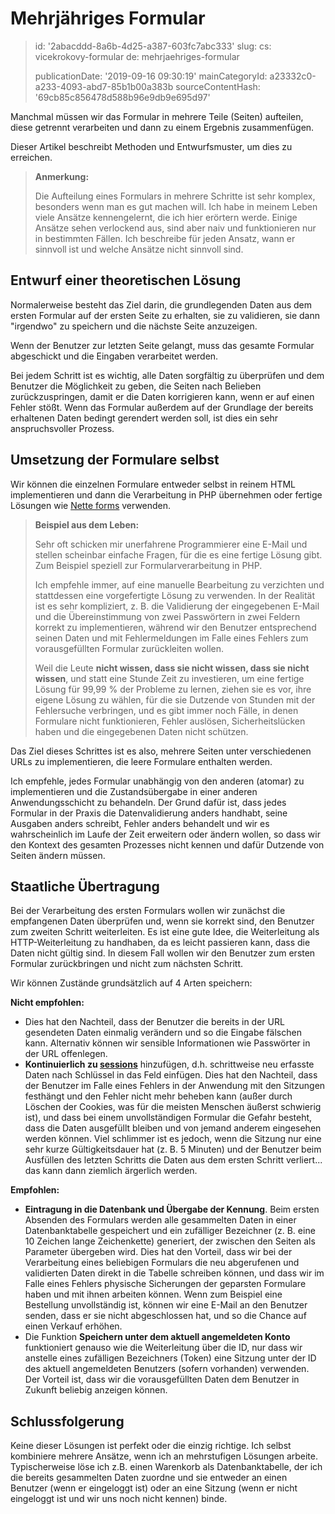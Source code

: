 Mehrjähriges Formular
=====================

> id: '2abacddd-8a6b-4d25-a387-603fc7abc333'
> slug:
> 	cs: vicekrokovy-formular
> 	de: mehrjaehriges-formular
> 
> publicationDate: '2019-09-16 09:30:19'
> mainCategoryId: a23332c0-a233-4093-abd7-85b1b00a383b
> sourceContentHash: '69cb85c856478d588b96e9db9e695d97'

Manchmal müssen wir das Formular in mehrere Teile (Seiten) aufteilen, diese getrennt verarbeiten und dann zu einem Ergebnis zusammenfügen.

Dieser Artikel beschreibt Methoden und Entwurfsmuster, um dies zu erreichen.

> **Anmerkung:**
>
> Die Aufteilung eines Formulars in mehrere Schritte ist sehr komplex, besonders wenn man es gut machen will. Ich habe in meinem Leben viele Ansätze kennengelernt, die ich hier erörtern werde. Einige Ansätze sehen verlockend aus, sind aber naiv und funktionieren nur in bestimmten Fällen. Ich beschreibe für jeden Ansatz, wann er sinnvoll ist und welche Ansätze nicht sinnvoll sind.

Entwurf einer theoretischen Lösung
-------------------------

Normalerweise besteht das Ziel darin, die grundlegenden Daten aus dem ersten Formular auf der ersten Seite zu erhalten, sie zu validieren, sie dann "irgendwo" zu speichern und die nächste Seite anzuzeigen.

Wenn der Benutzer zur letzten Seite gelangt, muss das gesamte Formular abgeschickt und die Eingaben verarbeitet werden.

Bei jedem Schritt ist es wichtig, alle Daten sorgfältig zu überprüfen und dem Benutzer die Möglichkeit zu geben, die Seiten nach Belieben zurückzuspringen, damit er die Daten korrigieren kann, wenn er auf einen Fehler stößt. Wenn das Formular außerdem auf der Grundlage der bereits erhaltenen Daten bedingt gerendert werden soll, ist dies ein sehr anspruchsvoller Prozess.

Umsetzung der Formulare selbst
--------------------------------

Wir können die einzelnen Formulare entweder selbst in reinem HTML implementieren und dann die Verarbeitung in PHP übernehmen oder fertige Lösungen wie <a href="https://doc.nette.org/cs/3.0/forms">Nette forms</a> verwenden.

> **Beispiel aus dem Leben:**
>
> Sehr oft schicken mir unerfahrene Programmierer eine E-Mail und stellen scheinbar einfache Fragen, für die es eine fertige Lösung gibt. Zum Beispiel speziell zur Formularverarbeitung in PHP.
>
> Ich empfehle immer, auf eine manuelle Bearbeitung zu verzichten und stattdessen eine vorgefertigte Lösung zu verwenden. In der Realität ist es sehr kompliziert, z. B. die Validierung der eingegebenen E-Mail und die Übereinstimmung von zwei Passwörtern in zwei Feldern korrekt zu implementieren, während wir den Benutzer entsprechend seinen Daten und mit Fehlermeldungen im Falle eines Fehlers zum vorausgefüllten Formular zurückleiten wollen.
>
> Weil die Leute **nicht wissen, dass sie nicht wissen, dass sie nicht wissen**, und statt eine Stunde Zeit zu investieren, um eine fertige Lösung für 99,99 % der Probleme zu lernen, ziehen sie es vor, ihre eigene Lösung zu wählen, für die sie Dutzende von Stunden mit der Fehlersuche verbringen, und es gibt immer noch Fälle, in denen Formulare nicht funktionieren, Fehler auslösen, Sicherheitslücken haben und die eingegebenen Daten nicht schützen.

Das Ziel dieses Schrittes ist es also, mehrere Seiten unter verschiedenen URLs zu implementieren, die leere Formulare enthalten werden.

Ich empfehle, jedes Formular unabhängig von den anderen (atomar) zu implementieren und die Zustandsübergabe in einer anderen Anwendungsschicht zu behandeln. Der Grund dafür ist, dass jedes Formular in der Praxis die Datenvalidierung anders handhabt, seine Ausgaben anders schreibt, Fehler anders behandelt und wir es wahrscheinlich im Laufe der Zeit erweitern oder ändern wollen, so dass wir den Kontext des gesamten Prozesses nicht kennen und dafür Dutzende von Seiten ändern müssen.

Staatliche Übertragung
---------------

Bei der Verarbeitung des ersten Formulars wollen wir zunächst die empfangenen Daten überprüfen und, wenn sie korrekt sind, den Benutzer zum zweiten Schritt weiterleiten. Es ist eine gute Idee, die Weiterleitung als HTTP-Weiterleitung zu handhaben, da es leicht passieren kann, dass die Daten nicht gültig sind. In diesem Fall wollen wir den Benutzer zum ersten Formular zurückbringen und nicht zum nächsten Schritt.

Wir können Zustände grundsätzlich auf 4 Arten speichern:

**Nicht empfohlen:**

- Dies hat den Nachteil, dass der Benutzer die bereits in der URL gesendeten Daten einmalig verändern und so die Eingabe fälschen kann. Alternativ können wir sensible Informationen wie Passwörter in der URL offenlegen.
- **Kontinuierlich zu <a href="/sessions">sessions</a>** hinzufügen, d.h. schrittweise neu erfasste Daten nach Schlüssel in das Feld einfügen. Dies hat den Nachteil, dass der Benutzer im Falle eines Fehlers in der Anwendung mit den Sitzungen festhängt und den Fehler nicht mehr beheben kann (außer durch Löschen der Cookies, was für die meisten Menschen äußerst schwierig ist), und dass bei einem unvollständigen Formular die Gefahr besteht, dass die Daten ausgefüllt bleiben und von jemand anderem eingesehen werden können. Viel schlimmer ist es jedoch, wenn die Sitzung nur eine sehr kurze Gültigkeitsdauer hat (z. B. 5 Minuten) und der Benutzer beim Ausfüllen des letzten Schritts die Daten aus dem ersten Schritt verliert... das kann dann ziemlich ärgerlich werden.

**Empfohlen:**

- **Eintragung in die Datenbank und Übergabe der Kennung**. Beim ersten Absenden des Formulars werden alle gesammelten Daten in einer Datenbanktabelle gespeichert und ein zufälliger Bezeichner (z. B. eine 10 Zeichen lange Zeichenkette) generiert, der zwischen den Seiten als Parameter übergeben wird. Dies hat den Vorteil, dass wir bei der Verarbeitung eines beliebigen Formulars die neu abgerufenen und validierten Daten direkt in die Tabelle schreiben können, und dass wir im Falle eines Fehlers physische Sicherungen der geparsten Formulare haben und mit ihnen arbeiten können. Wenn zum Beispiel eine Bestellung unvollständig ist, können wir eine E-Mail an den Benutzer senden, dass er sie nicht abgeschlossen hat, und so die Chance auf einen Verkauf erhöhen.
- Die Funktion **Speichern unter dem aktuell angemeldeten Konto** funktioniert genauso wie die Weiterleitung über die ID, nur dass wir anstelle eines zufälligen Bezeichners (Token) eine Sitzung unter der ID des aktuell angemeldeten Benutzers (sofern vorhanden) verwenden. Der Vorteil ist, dass wir die vorausgefüllten Daten dem Benutzer in Zukunft beliebig anzeigen können.

Schlussfolgerung
-----

Keine dieser Lösungen ist perfekt oder die einzig richtige. Ich selbst kombiniere mehrere Ansätze, wenn ich an mehrstufigen Lösungen arbeite. Typischerweise löse ich z.B. einen Warenkorb als Datenbanktabelle, der ich die bereits gesammelten Daten zuordne und sie entweder an einen Benutzer (wenn er eingeloggt ist) oder an eine Sitzung (wenn er nicht eingeloggt ist und wir uns noch nicht kennen) binde.
